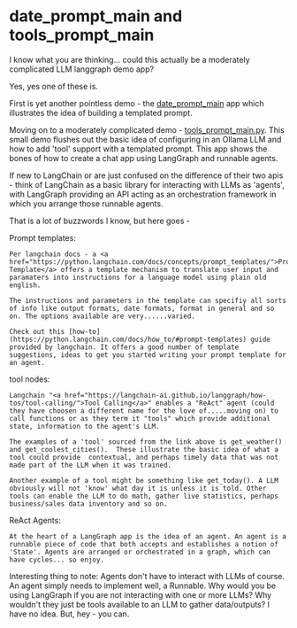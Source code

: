 # date_prompt_main and tools_prompt_main

I know what you are thinking... could this actually be a moderately complicated LLM langgraph demo app?

Yes, yes one of these is.

First is yet another pointless demo - the [date_prompt_main](src/date_prompt_main.py) app which illustrates the idea of building a templated prompt.

Moving on to a moderately complicated demo - [tools_prompt_main.py](src/tools_prompt_main.py). This small demo flushes out the basic idea of configuring in an Ollama LLM and how to add 'tool' support with a templated prompt.  This app shows the bones of how to create a chat app using LangGraph and runnable agents.  

If new to LangChain or are just confused on the difference of their two apis - think of LangChain as a basic library for interacting with LLMs as 'agents', with LangGraph providing an API acting as an orchestration framework in which you arrange those runnable agents.

That is a lot of buzzwords I know, but here goes -

Prompt templates:

    Per langchain docs - a <a href="https://python.langchain.com/docs/concepts/prompt_templates/">Prompt Template</a> offers a template mechanism to translate user input and paramaters into instructions for a language model using plain old english.  
    
    The instructions and parameters in the template can specifiy all sorts of info like output formats, date formats, format in general and so on. The options available are very......varied. 
    
    Check out this [how-to](https://python.langchain.com/docs/how_to/#prompt-templates) guide provided by langchain. It offers a good number of template suggestions, ideas to get you started writing your prompt template for an agent.

tool nodes:

    Langchain "<a href="https://langchain-ai.github.io/langgraph/how-tos/tool-calling/">Tool Calling</a>" enables a "ReAct" agent (could they have choosen a different name for the love of.....moving on) to call functions or as they term it "tools" which provide additional state, information to the agent's LLM.  
    
    The examples of a 'tool' sourced from the link above is get_weather() and get_coolest_cities().  These illustrate the basic idea of what a tool could provide  contextual, and perhaps timely data that was not made part of the LLM when it was trained. 

    Another example of a tool might be something like get_today(). A LLM obviously will not 'know' what day it is unless it is told. Other tools can enable the LLM to do math, gather live statistics, perhaps business/sales data inventory and so on.

ReAct Agents:

    At the heart of a LangGraph app is the idea of an agent. An agent is a runnable piece of code that both accepts and establishes a notion of 'State'. Agents are arranged or orchestrated in a graph, which can have cycles... so enjoy.

Interesting thing to note: Agents don't have to interact with LLMs of course. An agent simply needs to implement well, a Runnable.  Why would you be using LangGraph if you are not interacting with one or more LLMs? Why wouldn't they just be tools available to an LLM to gather data/outputs? I have no idea.  But, hey - you can.



